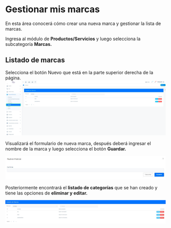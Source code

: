 # Gestionar mis marcas

En esta área conocerá cómo crear una nueva marca y gestionar la lista de marcas.

Ingresa al módulo de **Productos/Servicios** y luego selecciona la subcategoría **Marcas.**

## Listado de marcas

Selecciona el botón Nuevo que está en la parte superior derecha de la página.
![Alt text](img/Gestionar-mis-marcas_01.png)

Visualizará el formulario de nueva marca, después deberá ingresar el nombre de la  marca y luego selecciona el botón **Guardar.**

![Alt text](img/Gestionar-mis-marcas_02.png)

Posteriormente encontrará el **listado de categorías** que se han creado y tiene las opciones de **eliminar y editar.**

![Alt text](img/Gestionar-mis-marcas_03.png)

